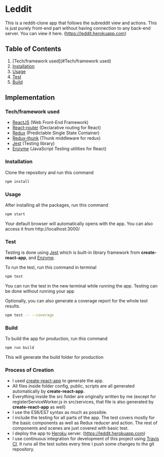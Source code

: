 # Leddit

This is a reddit-clone app that follows the subreddit view and actions.
This is just purely front-end part without having connection to any back-end server.
You can view it here. (https://leddit.herokuapp.com)

## Table of Contents

1. [Tech/framework used](#Tech/framework used)
2. [Installation](#installation)
3. [Usage](#usage)
4. [Test](#test)
5. [Build](#build)

## Implementation

### Tech/framework used
- [ReactJS](https://github.com/facebook/react) (Web Front-End Framework)
- [React-router](https://github.com/ReactTraining/react-router) (Declarative routing for React)
- [Redux](https://github.com/reactjs/redux) (Predictable Single State Container)
- [Redux-thunk](https://github.com/gaearon/redux-thunk) (Thunk middleware for redux)
- [Jest](https://github.com/facebook/jest) (Testing library)
- [Enzyme](https://github.com/airbnb/enzyme) (JavaScript Testing utilities for React)

### Installation
Clone the repository and run this command
```sh
npm install
```

### Usage
After installing all the packages, run this command
```sh
npm start
```
Your default browser will automatically opens with the app. You can also access it from http://localhost:3000/

### Test
Testing is done using [Jest](https://github.com/facebook/jest) which is built-in library framework from **create-react-app**, and [Enzyme](https://github.com/airbnb/enzyme).

To run the test, run this command in terminal
```sh
npm test
```
You can run the test in the new terminal while running the app. Testing can be done without running your app

Optionally, you can also generate a coverage report for the whole test results.
```sh
npm test -- --coverage
```

### Build
To build the app for production, run this command
```sh
npm run build
```
This will generate the build folder for production

### Process of Creation
- I used [create-react-app](https://github.com/facebookincubator/create-react-app) to generate the app.
- All files inside folder config, public, scripts are all generated automatically by **create-react-app**.
- Everything inside the src folder are originally written by me (except for registerServiceWorker.js in src/services, that file is also generated by **create-react-app** as well)
- I use the ES6/ES7 syntax as much as possible.
- I include the testing for all parts of the app. The test covers mostly for the basic components as well as Redux reducer and action. The rest of components and scenes are just covered with basic test.
- I deploy the app to [Heroku](https://www.heroku.com) server. (https://leddit.herokuapp.com)
- I use continuous integration for development of this project using [Travis CI](https://travis-ci.org/). It runs all the test suites every time I push some changes to the git repository.
